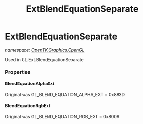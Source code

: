 ﻿---
title: ExtBlendEquationSeparate
---

# ExtBlendEquationSeparate
_namespace: [OpenTK.Graphics.OpenGL](N-OpenTK.Graphics.OpenGL.html)_

Used in GL.Ext.BlendEquationSeparate



### Properties

#### BlendEquationAlphaExt
Original was GL_BLEND_EQUATION_ALPHA_EXT = 0x883D
#### BlendEquationRgbExt
Original was GL_BLEND_EQUATION_RGB_EXT = 0x8009

